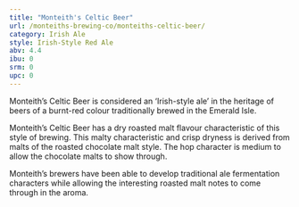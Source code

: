 ```yaml
---
title: "Monteith's Celtic Beer"
url: /monteiths-brewing-co/monteiths-celtic-beer/
category: Irish Ale
style: Irish-Style Red Ale
abv: 4.4
ibu: 0
srm: 0
upc: 0
---
```

Monteith’s Celtic Beer is considered an ‘Irish-style ale’ in the heritage of beers of a burnt-red colour traditionally brewed in the Emerald Isle.

Monteith’s Celtic Beer has a dry roasted malt flavour characteristic of this style of brewing. This malty characteristic and crisp dryness is derived from malts of the roasted chocolate malt style. The hop character is medium to allow the chocolate malts to show through.

Monteith’s brewers have been able to develop traditional ale fermentation characters while allowing the interesting roasted malt notes to come through in the aroma.
